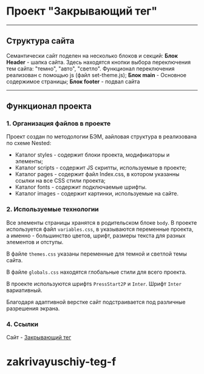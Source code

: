 
# Проект "Закрывающий тег"
***
## Структура сайта
Семантически сайт поделен на несколько блоков и секций:
__Блок Header__ - шапка сайта. Здесь находятся кнопки выбора переключения тем сайта: "темно", "авто", "светло". Функционал переключения реализован с помощью js (файл set-theme.js);
__Блок main__ - Основное содержимое страницы;
__Блок footer__ - подвал сайта

***
## Функционал проекта
### 1. Организация файлов в проекте
Проект создан по методологии БЭМ, аайловая структура в реализована по схеме Nested:
* Каталог styles - содержит блоки проекта, модификаторы и элементы;
* Каталог scripts - содержит JS скрипты, используемые в проекте;
* Каталог pages - содержит файл Index.css, в котором указанны ссылки на все CSS стили проекта;
* Каталог fonts - содержит подключаемые шрифты.
* Каталог images - содержит картинки, используемые на сайте.

### 2. Используемые технологии
Все элементы страницы хранятся в родительском блоке `body`.
В проекте используется файл `variables.css`, в указываются переменные проекта, а именно - большинство цветов, шрифт, размеры текста для разных элементов и отступы.

В файле `themes.css` указаны переменные для темной и светлой темы сайта.

В файле `globals.css` находятся глобальные стили для всего проекта.

В проекте используются  шрифтs  `PressStart2P` и `Inter`. Шрифт `Inter` вариативный.

Благодаря адаптивной верстке сайт подстраивается под различные разрешения экрана.

### 4. Ссылки
Сайт - [Закрывающий тег](https://sergey-pyschkin.github.io/zakrivayuschiy-teg-f/index.html)

# zakrivayuschiy-teg-f
